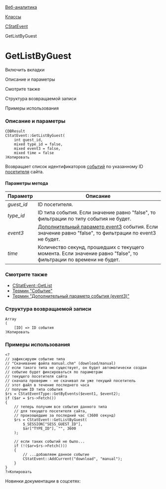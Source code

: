 [Веб-аналитика](/api_help/statistic/index.php)

[Классы](/api_help/statistic/classes/index.php)

[CStatEvent](/api_help/statistic/classes/cstatevent/index.php)

GetListByGuest

GetListByGuest
==============

Включить вкладки

Описание и параметры

Смотрите также

Структура возвращаемой записи

Примеры использования

### Описание и параметры

```
CDBResult
CStatEvent::GetListByGuest(
	int guest_id,
	mixed type_id = false,
	mixed event3 = false,
	mixed time = false
)Копировать
```

Возвращает список идентификаторов [событий](/api_help/statistic/terms.php#event) по указанному ID [посетителя](/api_help/statistic/terms.php#guest) сайта.

#### Параметры метода

| Параметр | Описание |
| --- | --- |
| *guest\_id* | ID посетителя. |
| *type\_id* | ID типа события. Если значение равно "false", то фильтрации по типу события не будет. |
| *event3* | [Дополнительный параметр event3](/api_help/statistic/terms.php#event3) события. Если значение равно "false", то фильтрации по event3 не будет. |
| *time* | Количество секунд, прошедших с текущего момента. Если значение равно "false", то фильтрации по времени не будет. |

### Смотрите также

* [CStatEvent::GetList](/api_help/statistic/classes/cstatevent/getlist.php)
* [Термин "Событие"](/api_help/statistic/terms.php#event)
* [Термин "Дополнительный параметр события (event3)"](/api_help/statistic/terms.php#event3)

### Структура возвращаемой записи

```
Array
(
	[ID] => ID события
)Копировать
```

### Примеры использования

```
<?
// зафиксируем событие типа
// "Скачивание файла manual.chm" (download/manual)
// если такого типа не существует, он будет автоматически создан
// событие будет фиксироваться по параметрам
// текущего посетителя сайта
// сначала проверим - не скачивал ли уже текущий посетитель
// этот файл в течение последнего часа
// получим ID типа события
$rs = CStatEventType::GetByEvents($event1, $event2);
if ($ar = $rs->Fetch())
{
	// теперь получим все события данного типа
	// для текущего посетителя сайта,
	// произошедшие за последний час (3600 секунд)
	$rs = CStatEvent::GetListByGuest(
		$_SESSION["SESS_GUEST_ID"], 
		$ar["TYPE_ID"], "", 3600
	);
    
	// если таких событий не было...
	if (!($ar=$rs->Fetch()))
	{
		// ...добавляем данное событие
		CStatEvent::AddCurrent("download", "manual");
	}
}
?>Копировать
```

Новинки документации в соцсетях: